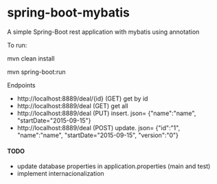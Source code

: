 # spring-boot-mybatis
A simple Spring-Boot rest application with mybatis using annotation

To run: 

mvn clean install

mvn spring-boot:run

Endpoints

* http://localhost:8889/deal/{id} (GET) get by id
* http://localhost:8889/deal (GET) get all
* http://localhost:8889/deal (PUT) insert. json= {"name":"name", "startDate="2015-09-15"}
* http://localhost:8889/deal (POST) update. json= {"id":"1", "name":"name", "startDate="2015-09-15", "version":"0"}
 

#### TODO
* update database properties in application.properties (main and test)
* implement internacionalization
